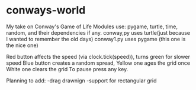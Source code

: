 # conways-world
My take on Conway's Game of Life
Modules use: pygame, turtle, time, random, and their dependencies if any.
conway,py uses turtle(just because I wanted to remember the old days)
conway1.py uses pygame (this one is the nice one)

Red button affects the speed (via clock.tick(speed)), turns green for slower speed
Blue button creates a random spread,
Yellow one ages the grid once
White one clears the grid
To pause press any key.





Planning to add:
  -drag drawnign
  -support for rectangular grid
